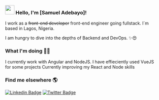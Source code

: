 ### <img src="https://media.giphy.com/media/hvRJCLFzcasrR4ia7z/giphy.gif" width="30px"> Hello, I'm [Samuel Adebayo]!

I work as a ~~front-end developer~~ front-end engineer going fullstack. I´m based in Lagos, Nigeria.

I am hungry to dive into the depths of Backend and DevOps. ✨😍

### What I'm doing 👨‍💻

I currently work with Angular and NodeJS.
I have effieciently used VueJS for some projects
Currently improving my React and Node skills<br />

### Find me elsewhere 🌎

[![Linkedin Badge](https://img.shields.io/badge/-LinkedIn-blue?style=flat-square&logo=Linkedin&logoColor=white&link=https://www.linkedin.com/in/sambayo/)](https://www.linkedin.com/in/sambayo/)  [![Twitter Badge](https://img.shields.io/badge/-Twitter-1ca0f1?style=flat-square&labelColor=1ca0f1&logo=twitter&logoColor=white&link=https://twitter.com/_diogorodrigues)](https://twitter.com/resident_dev)
